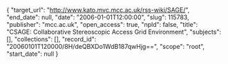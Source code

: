 {
  "target_url": "http://www.kato.mvc.mcc.ac.uk/rss-wiki/SAGE/", 
  "end_date": null, 
  "date": "2006-01-01T12:00:00", 
  "slug": 115783, 
  "publisher": "mcc.ac.uk", 
  "open_access": true, 
  "npld": false, 
  "title": "CSAGE: Collaborative Stereoscopic Access Grid Environment", 
  "subjects": [], 
  "collections": [], 
  "record_id": "20060101T120000/8H/deQBXDo1WdB187qwHjg==", 
  "scope": "root", 
  "start_date": null
}

